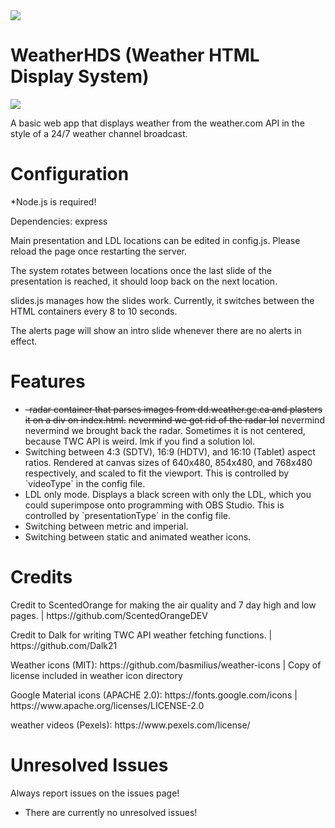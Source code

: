 <img src="https://github.com/SSPWXR0/weatherhds1/blob/master/public/images/hdslogo_2024.png">
<body>
  <h1>WeatherHDS (Weather HTML Display System)</h1>

  <img src="https://github.com/SSPWXR0/weatherhds1/blob/master/public/images/hds_screenshots.jpg">

  <p>A basic web app that displays weather from the weather.com API in the style of a 24/7 weather channel broadcast.</p>

  <h1>Configuration</h1>

  <p>*Node.js is required!</p>

  <p>Dependencies: express</p>
  <p>Main presentation and LDL locations can be edited in config.js. Please reload the page once restarting the server.</p>
  <p>The system rotates between locations once the last slide of the presentation is reached, it should loop back on the next location.</p>
  <p>slides.js manages how the slides work. Currently, it switches between the HTML containers every 8 to 10 seconds.</p>
  <p>The alerts page will show an intro slide whenever there are no alerts in effect.</p>

  <h1>Features</h1>
  <ul>
    <li>  <s>-radar container that parses images from dd.weather.gc.ca and plasters it on a div on index.html.</s> <s>nevermind we got rid of the radar lol</s>
  nevermind nevermind we brought back the radar. Sometimes it is not centered, because TWC API is weird. lmk if you find a solution lol.</li>
    <li>Switching between 4:3 (SDTV), 16:9 (HDTV), and 16:10 (Tablet) aspect ratios. Rendered at canvas sizes of 640x480, 854x480, and 768x480 respectively, and scaled to fit the viewport. This is controlled by `videoType` in the config file.</li>
    <li>LDL only mode. Displays a black screen with only the LDL, which you could superimpose onto programming with OBS Studio. This is controlled by `presentationType` in the config file.</li>
    <li>Switching between metric and imperial.</li>
    <li>Switching between static and animated weather icons.</li>
  </ul> 


  <h1>Credits</h1>
    <p>Credit to ScentedOrange for making the air quality and 7 day high and low pages. | https://github.com/ScentedOrangeDEV</p>
    <p>Credit to Dalk for writing TWC API weather fetching functions. | https://github.com/Dalk21</p>
  <p>Weather icons (MIT): https://github.com/basmilius/weather-icons | Copy of license included in weather icon directory</p>
  <p>Google Material icons (APACHE 2.0): https://fonts.google.com/icons | https://www.apache.org/licenses/LICENSE-2.0</p>
  <p>weather videos (Pexels): https://www.pexels.com/license/</p>

  <h1>Unresolved Issues</h1>
  <p>Always report issues on the issues page!</p>
  <ul>
    <li>There are currently no unresolved issues!</li>
  </ul> 
</body>